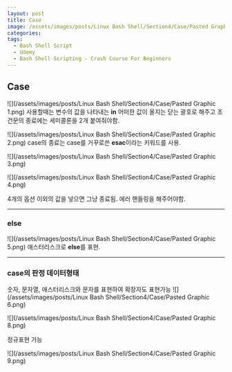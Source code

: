 ```yaml
---
layout: post
title: Case
image: /assets/images/posts/Linux Bash Shell/Section4/Case/Pasted Graphic 1.png
categories:
tags:
  - Bash Shell Script
  - Udemy
  - Bash Shell Scripting - Crash Course For Beginners
---
```


## Case

![](/assets/images/posts/Linux Bash Shell/Section4/Case/Pasted Graphic 1.png)
사용할때는 변수의 값을 나타내는 **in**
어떠한 값이 올지는 닫는 괄호로 해주고
조건문의 종료에는 세미콜론을 2개 붙여줘야함.

![](/assets/images/posts/Linux Bash Shell/Section4/Case/Pasted Graphic 2.png)
case의 종료는  case를 거꾸로쓴 **esac**이라는 키워드를 사용.



![](/assets/images/posts/Linux Bash Shell/Section4/Case/Pasted Graphic 3.png)



![](/assets/images/posts/Linux Bash Shell/Section4/Case/Pasted Graphic 4.png)

4개의 옵션 이외의 값을 넣으면 그냥 종료됨. 에러 핸들링을 해주어야함.

---

### else

![](/assets/images/posts/Linux Bash Shell/Section4/Case/Pasted Graphic 5.png)
애스터리스크로 **else**를 표현.

---

### case의 판정 데이터형태
숫자, 문자열, 애스터리스크와 문자를 표현하여 확장자도 표현가능
![](/assets/images/posts/Linux Bash Shell/Section4/Case/Pasted Graphic 6.png)



![](/assets/images/posts/Linux Bash Shell/Section4/Case/Pasted Graphic 8.png)

정규표현 가능



![](/assets/images/posts/Linux Bash Shell/Section4/Case/Pasted Graphic 9.png)


